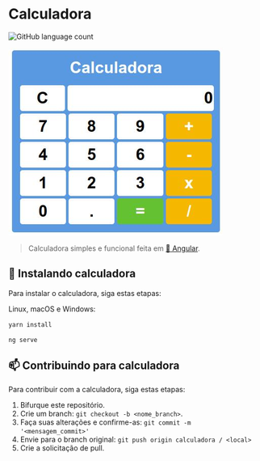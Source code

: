 # Calculadora

![GitHub language count](https://img.shields.io/badge/Angular-DD0031?style=for-the-badge&logo=angular&logoColor=white)

<img src="calculadora.jpg" alt="Display da calculadora">

> Calculadora simples e funcional feita em <a href="https://angular.io/">🔗 Angular</a>.

## 🚀 Instalando calculadora

Para instalar o calculadora, siga estas etapas:

Linux, macOS e Windows:
```
yarn install
```
```
ng serve
```

## 📫 Contribuindo para calculadora  

Para contribuir com a calculadora, siga estas etapas:

1. Bifurque este repositório.
2. Crie um branch: `git checkout -b <nome_branch>`.
3. Faça suas alterações e confirme-as: `git commit -m '<mensagem_commit>'`
4. Envie para o branch original: `git push origin calculadora / <local>`
5. Crie a solicitação de pull.

